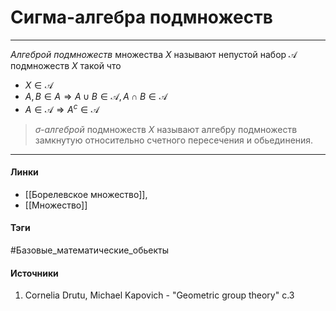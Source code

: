 # Сигма-алгебра подмножеств
***
*Алгеброй подмножеств* множества $X$ называют непустой набор $\mathcal{A}$ подмножеств $X$ такой что
- $X\in\mathcal{A}$
- $A,B\in A\Rightarrow A\cup B\in\mathcal{A},A\cap B\in\mathcal{A}$
- $A\in\mathcal{A}\Rightarrow A^{c}\in\mathcal{A}$
> *$\sigma$-алгеброй* подмножеств $X$ называют алгебру подмножеств замкнутую относительно счетного пересечения и обьединения.
***
#### Линки
- [[Борелевское множество]],
- [[Множество]]
#### Тэги
 #Базовые_математические_обьекты 
#### Источники
1. Cornelia Drutu, Michael Kapovich - "Geometric group theory" c.3